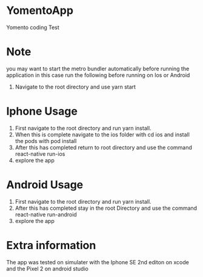 # YomentoApp
Yomento coding Test

# Note 

you may want to start the metro bundler automatically before running the application in this case run the following before running on Ios or Android

1. Navigate to the root directory and use yarn start

# Iphone Usage 

1. First navigate to the root directory and run yarn install.
2. When this is complete navigate to the ios folder with cd ios and install the pods with pod install 
3. After this has completed return to root directory and use the command react-native run-ios 
4. explore the app 


# Android Usage 

1. First navigate to the root directory and run yarn install.
2. After this has completed stay in the root Directory and use the command react-native run-android
3. explore the app 

# Extra information

The app was tested on simulater with the Iphone SE 2nd editon on xcode and the Pixel 2 on android studio 


